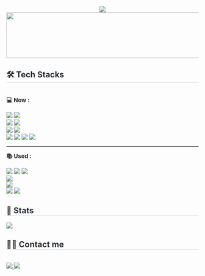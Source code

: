 <div align= "center">
    <img src="https://capsule-render.vercel.app/api?type=waving&color=0:ffb69f,100:e16973&height=180&text=Hello,%20I'm%20Dayun&animation=&fontColor=ffffff&fontSize=50" />
    </div>
<!--     <div style="text-align: left;"> 
    <h2 style="border-bottom: 1px solid #d8dee4; color: #282d33;"> Introduce </h2>  
    <div style="font-weight: 700; font-size: 15px; text-align: left; color: #282d33;"> Hi </div> 
    </div> -->
    <a href="https://github.com/devxb/gitanimals">
        <img src="https://render.gitanimals.org/lines/dyun23?pet-id=603816759178784203" width="600" height="120"/>
    </a>
    <div style="text-align: left;">
    <h2 style="border-bottom: 1px solid #d8dee4; color: #282d33;"> 🛠️ Tech Stacks </h2> <br> 
    <div style="margin: ; text-align: left;" "text-align: left;"> 
        <div style="font-weight: 700; font-size: 15px; text-align: left; color: #282d33;"> 💻 Now :</div><br>
        <img src="https://img.shields.io/badge/Java-ED8B00?style=for-the-badge&logo=openjdk&logoColor=white">
        <img src="https://img.shields.io/badge/python-3670A0?style=for-the-badge&logo=python&logoColor=ffdd54">
        <br>
        <img src="https://img.shields.io/badge/Spring Boot-6DB33F?style=for-the-badge&logo=Spring Boot&logoColor=white">
        <img src="https://img.shields.io/badge/Linux-FCC624?style=for-the-badge&logo=linux&logoColor=black"><br>
        <img src="https://img.shields.io/badge/MariaDB-003545?style=for-the-badge&logo=MariaDB&logoColor=white">
        <img src="https://img.shields.io/badge/MySQL-4479A1?style=for-the-badge&logo=MySQL&logoColor=white">
        <br>
        <img src="https://img.shields.io/badge/Git-F05032?style=for-the-badge&logo=Git&logoColor=white">
        <img src="https://img.shields.io/badge/Github-181717?style=for-the-badge&logo=Github&logoColor=white">
        <img src="https://img.shields.io/badge/Notion-%23000000.svg?style=for-the-badge&logo=notion&logoColor=white">
        <img src="https://img.shields.io/badge/Slack-4A154B?style=for-the-badge&logo=Slack&logoColor=white">
        <!--       <img src="https://img.shields.io/badge/Discord-5865F2?style=for-the-badge&logo=Discord&logoColor=white"> --> 
        <hr>
        <div style="font-weight: 700; font-size: 15px; text-align: left; color: #282d33;"> 📚 Used :</div><br>
        <img src="https://img.shields.io/badge/javascript-%23323330.svg?style=for-the-badge&logo=javascript&logoColor=%23F7DF1E">
        <img src="https://img.shields.io/badge/react-%2320232a.svg?style=for-the-badge&logo=react&logoColor=%2361DAFB">
        <img src="https://img.shields.io/badge/Redux-764ABC?style=for-the-badge&logo=Redux&logoColor=white"><br>
        <img src="https://img.shields.io/badge/Android-34A853?style=for-the-badge&logo=Android&logoColor=white"><br>
        <img src="https://img.shields.io/badge/Firebase-FFCA28?style=for-the-badge&logo=Firebase&logoColor=white"><br>
        <img src="https://img.shields.io/badge/Prometheus-E6522C?style=for-the-badge&logo=Prometheus&logoColor=white">
        <img src="https://img.shields.io/badge/grafana-%23F46800.svg?style=for-the-badge&logo=grafana&logoColor=white">
        </div>
    </div>
    <div style="text-align: left;"> 
        <h2 style="border-bottom: 1px solid #d8dee4; color: #282d33;"> 🏅 Stats </h2> 
        <div style="text-align: left;">
            <!-- <img src="https://github-readme-stats.vercel.app/api?username=dyun23&bg_color=60,ffb69f,de758b&title_color=ffffff&text_color=ffffff"/> -->
            <img src="https://github-readme-stats.vercel.app/api/top-langs/?username=dyun23&layout=compact&bg_color=60,ffb69f,de758b&title_color=ffffff&text_color=ffffff"/> 
        </div> 
    </div>
        <div style="text-align: left;">
    <h2 style="border-bottom: 1px solid #d8dee4; color: #282d33;"> 🧑‍💻 Contact me </h2> <br> 
    <div style="text-align: left;"> 
        <a href=https://velog.io/@dyun23> <img src="https://img.shields.io/badge/Velog-20C997?style=for-the-badge&logo=Velog&logoColor=white&link=https://velog.io/@dyun23"> </a>
        <a href=mailto:ozsally0201@gmail.com> <img src="https://img.shields.io/badge/Gmail-EA4335?style=for-the-badge&logo=Gmail&logoColor=white&link=mailto:ozsally0201@gmail.com"> </a>
          </div>  <br> 
    <div style="text-align: left;">  </div> 
    </div>
